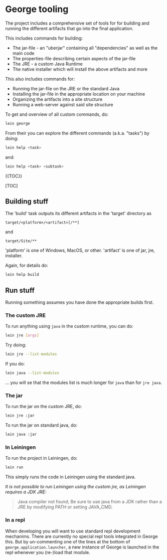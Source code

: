 # George tooling

The project includes a comprehensive set of tools for for building and running the different artifacts that go into the final application.

This includes commands for building: 
- The jar-file - an "uberjar" containing all "dependencies" as well as the main code
- The properties-file describing certain aspects of the jar-file
- The JRE - a custom Java Runtime  
- The native installer which will install the above artifacts and more

This also includes commands for:
- Running the jar-file on the JRE or the standard Java
- Installing the jar-file in the appropriate location on your machine
- Organizing the artifacts into a site structure
- Running a web-server against said site structure

To get and overview of all custom commands, do:
```bash
lein george
```

From their you can explore the different commands (a.k.a. "tasks") by doing:

```bash
lein help <task>
```

and:
```bash
lein help <task> <subtask>
```


{{TOC}}

[TOC]


## Building stuff

The 'build' task outputs its different artifacts in the 'target' directory as
```
target/<platform>/<artifact>[/**]
```
and
```
target/Site/**
```
'platform' is one of Windows, MacOS, or other.
'artifact' is one of jar, jre, installer.

Again, for details do:
```bash
lein help build
```


## Run stuff

Running something assumes you have done the appropriate builds first.

### The custom JRE

To run anything using `java` in the custom runtime, you can do:
```bash
lein jre [args]
```
Try doing:
```bash
lein jre --list-modules
```

If you do:
```bash
lein java --list-modules
```
... you will se that the modules list is much longer for `java` than for `jre java`.


### The jar

To run the jar on the custom JRE, do:
```bash
lein jre :jar
```

To run the jar on standard java, do:
```bash
lein java :jar
```


### In Leiningen

To run the project in Leiningen, do:
```bash
lein run
```

This simply runs the code in Leiningen using the standard java.

_It is not possible to run Leiningen using the custom jre, as Leiningen requires a JDK JRE:_

> Java compiler not found; Be sure to use java from a JDK
  rather than a JRE by modifying PATH or setting JAVA_CMD.

  
### In a repl

When developing you will want to use standard repl development mechanims.  There are currently no special repl tools integrated in George this.  But by un-commenting one of the lines at the bottom of `george.application.launcher`, a new instance of George is launched in the repl whenever you (re-)load that module. 
